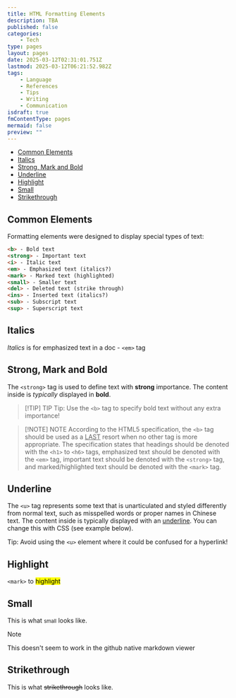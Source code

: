 ```yaml
---
title: HTML Formatting Elements
description: TBA
published: false
categories:
    - Tech
type: pages
layout: pages
date: 2025-03-12T02:31:01.751Z
lastmod: 2025-03-12T06:21:52.982Z
tags:
    - Language
    - References
    - Tips
    - Writing
    - Communication
isdraft: true
fmContentType: pages
mermaid: false
preview: ""
---
```


<!--- cSpell:disable --->
* [Common Elements](#common-elements)
* [Italics](#italics)
* [Strong, Mark and Bold](#strong-mark-and-bold)
* [Underline](#underline)
* [Highlight](#highlight)
* [Small](#small)
* [Strikethrough](#strikethrough)
<!--- cSpell:enable --->

<!--<!-- markdownlint-disable-file MD033 -->

## Common Elements

Formatting elements were designed to display special types of text:

```html
<b> - Bold text
<strong> - Important text
<i> - Italic text
<em> - Emphasized text (italics?)
<mark> - Marked text (highlighted)
<small> - Smaller text
<del> - Deleted text (strike through)
<ins> - Inserted text (italics?)
<sub> - Subscript text
<sup> - Superscript text
```

## Italics

*Italics* is for emphasized text in a doc - `<em>` tag

## Strong, Mark and Bold

The `<strong>` tag is used to define text with **strong** importance. The content inside is *typically* displayed in **bold**.

> [!TIP] TIP
> Tip: Use the `<b>` tag to specify bold text without any extra importance!

> [!NOTE] NOTE
> According to the HTML5 specification, the `<b>` tag should be used as a <ins>LAST</ins> resort when no other tag is more appropriate. The specification states that headings should be denoted with the `<h1>` to `<h6>` tags, emphasized text should be denoted with the `<em>` tag, important text should be denoted with the `<strong>` tag, and marked/highlighted text should be denoted with the `<mark>` tag.

## Underline

The `<u>` tag represents some text that is unarticulated and styled differently from normal text, such as misspelled words or proper names in Chinese text. The content inside is typically displayed with an <ins>underline</ins>. You can change this with CSS (see example below).

Tip: Avoid using the `<u>` element where it could be confused for a hyperlink!

## Highlight

`<mark>` to <mark>highlight</mark>

## Small

This is what <small>small</small> looks like.

> [!NOTE]
> This doesn't seem to work in the github native markdown viewer

## Strikethrough

This is what <del>strikethrough</del> looks like.

